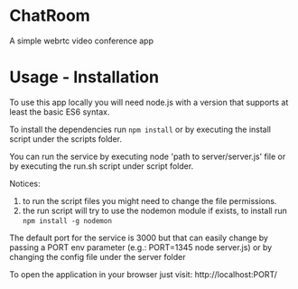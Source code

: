 # ChatRoom
A simple webrtc video conference app

# Usage - Installation

To use this app locally you will need node.js with a version that supports at least
the basic ES6 syntax. 

To install the dependencies run `npm install` or by executing the install script
under the scripts folder.

You can run the service by executing node 'path to server/server.js' file or by executing 
the run.sh script under script folder.

Notices: 
 1. to run the script files you might need to change the file permissions.
 2. the run script will try to use the nodemon module if exists, to install run `npm install -g nodemon`

The default port for the service is 3000 but that can easily change by passing a PORT env parameter 
(e.g.: PORT=1345 node server.js) or by changing the config file under the server folder

To open the application in your browser just visit: http://localhost:PORT/
